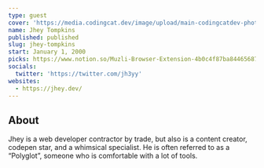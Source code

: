 ```yaml
---
type: guest
cover: 'https://media.codingcat.dev/image/upload/main-codingcatdev-photo/podcast-guest/jh3yy'
name: Jhey Tompkins
published: published
slug: jhey-tompkins
start: January 1, 2000
picks: https://www.notion.so/Muzli-Browser-Extension-4b0c4f87ba844656876259c5a84a714a, https://www.notion.so/TickTime-Pomodoro-Timer-515bfea1c12e4e61ac9977d0d63d8465
socials:
  twitter: 'https://twitter.com/jh3yy'
websites:
  - https://jhey.dev/
---
```


## About

Jhey is a web developer contractor by trade, but also is a content creator, codepen star, and a whimsical specialist. He is often referred to as a “Polyglot”, someone who is comfortable with a lot of tools.
